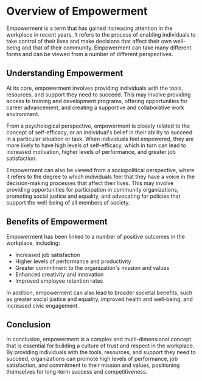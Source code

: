 Overview of Empowerment
========================================================

Empowerment is a term that has gained increasing attention in the workplace in recent years. It refers to the process of enabling individuals to take control of their lives and make decisions that affect their own well-being and that of their community. Empowerment can take many different forms and can be viewed from a number of different perspectives.

Understanding Empowerment
-------------------------

At its core, empowerment involves providing individuals with the tools, resources, and support they need to succeed. This may involve providing access to training and development programs, offering opportunities for career advancement, and creating a supportive and collaborative work environment.

From a psychological perspective, empowerment is closely related to the concept of self-efficacy, or an individual's belief in their ability to succeed in a particular situation or task. When individuals feel empowered, they are more likely to have high levels of self-efficacy, which in turn can lead to increased motivation, higher levels of performance, and greater job satisfaction.

Empowerment can also be viewed from a sociopolitical perspective, where it refers to the degree to which individuals feel that they have a voice in the decision-making processes that affect their lives. This may involve providing opportunities for participation in community organizations, promoting social justice and equality, and advocating for policies that support the well-being of all members of society.

Benefits of Empowerment
-----------------------

Empowerment has been linked to a number of positive outcomes in the workplace, including:

* Increased job satisfaction
* Higher levels of performance and productivity
* Greater commitment to the organization's mission and values
* Enhanced creativity and innovation
* Improved employee retention rates

In addition, empowerment can also lead to broader societal benefits, such as greater social justice and equality, improved health and well-being, and increased civic engagement.

Conclusion
----------

In conclusion, empowerment is a complex and multi-dimensional concept that is essential for building a culture of trust and respect in the workplace. By providing individuals with the tools, resources, and support they need to succeed, organizations can promote high levels of performance, job satisfaction, and commitment to their mission and values, positioning themselves for long-term success and competitiveness.
